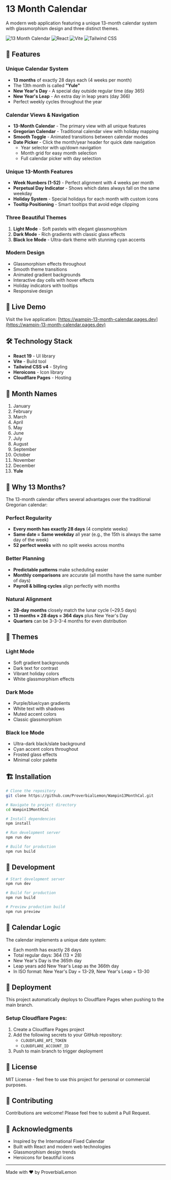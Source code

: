 # 13 Month Calendar

A modern web application featuring a unique 13-month calendar system with glassmorphism design and three distinct themes.

![13 Month Calendar](https://img.shields.io/badge/Calendar-13%20Months-blue)
![React](https://img.shields.io/badge/React-18-61DAFB?logo=react)
![Vite](https://img.shields.io/badge/Vite-Latest-646CFF?logo=vite)
![Tailwind CSS](https://img.shields.io/badge/Tailwind-v4-38B2AC?logo=tailwind-css)

## 🌟 Features

### Unique Calendar System
- **13 months** of exactly 28 days each (4 weeks per month)
- The 13th month is called **"Yule"**
- **New Year's Day** - A special day outside regular time (day 365)
- **New Year's Leap** - An extra day in leap years (day 366)
- Perfect weekly cycles throughout the year

### Calendar Views & Navigation
- **13-Month Calendar** - The primary view with all unique features
- **Gregorian Calendar** - Traditional calendar view with holiday mapping
- **Smooth Toggle** - Animated transitions between calendar modes
- **Date Picker** - Click the month/year header for quick date navigation
  - Year selector with up/down navigation
  - Month grid for easy month selection
  - Full calendar picker with day selection

### Unique 13-Month Features
- **Week Numbers (1-52)** - Perfect alignment with 4 weeks per month
- **Perpetual Day Indicator** - Shows which dates always fall on the same weekday
- **Holiday System** - Special holidays for each month with custom icons
- **Tooltip Positioning** - Smart tooltips that avoid edge clipping

### Three Beautiful Themes
1. **Light Mode** - Soft pastels with elegant glassmorphism
2. **Dark Mode** - Rich gradients with classic glass effects
3. **Black Ice Mode** - Ultra-dark theme with stunning cyan accents

### Modern Design
- Glassmorphism effects throughout
- Smooth theme transitions
- Animated gradient backgrounds
- Interactive day cells with hover effects
- Holiday indicators with tooltips
- Responsive design

## 🚀 Live Demo

Visit the live application: [https://wampin-13-month-calendar.pages.dev](https://wampin-13-month-calendar.pages.dev)

## 🛠️ Technology Stack

- **React 19** - UI library
- **Vite** - Build tool
- **Tailwind CSS v4** - Styling
- **Heroicons** - Icon library
- **Cloudflare Pages** - Hosting

## 📅 Month Names

1. January
2. February
3. March
4. April
5. May
6. June
7. July
8. August
9. September
10. October
11. November
12. December
13. **Yule**

## 🎯 Why 13 Months?

The 13-month calendar offers several advantages over the traditional Gregorian calendar:

### Perfect Regularity
- **Every month has exactly 28 days** (4 complete weeks)
- **Same date = Same weekday** all year (e.g., the 15th is always the same day of the week)
- **52 perfect weeks** with no split weeks across months

### Better Planning
- **Predictable patterns** make scheduling easier
- **Monthly comparisons** are accurate (all months have the same number of days)
- **Payroll & billing cycles** align perfectly with months

### Natural Alignment
- **28-day months** closely match the lunar cycle (~29.5 days)
- **13 months × 28 days = 364 days** plus New Year's Day
- **Quarters** can be 3-3-3-4 months for even distribution

## 🎨 Themes

### Light Mode
- Soft gradient backgrounds
- Dark text for contrast
- Vibrant holiday colors
- White glassmorphism effects

### Dark Mode
- Purple/blue/cyan gradients
- White text with shadows
- Muted accent colors
- Classic glassmorphism

### Black Ice Mode
- Ultra-dark black/slate background
- Cyan accent colors throughout
- Frosted glass effects
- Minimal color palette

## 🏗️ Installation

```bash
# Clone the repository
git clone https://github.com/ProverbialLemon/Wampin13MonthCal.git

# Navigate to project directory
cd Wampin13MonthCal

# Install dependencies
npm install

# Run development server
npm run dev

# Build for production
npm run build
```

## 🔧 Development

```bash
# Start development server
npm run dev

# Build for production
npm run build

# Preview production build
npm run preview
```

## 📝 Calendar Logic

The calendar implements a unique date system:
- Each month has exactly 28 days
- Total regular days: 364 (13 × 28)
- New Year's Day is the 365th day
- Leap years add New Year's Leap as the 366th day
- In ISO format: New Year's Day = 13-29, New Year's Leap = 13-30

## 🚀 Deployment

This project automatically deploys to Cloudflare Pages when pushing to the main branch.

### Setup Cloudflare Pages:

1. Create a Cloudflare Pages project
2. Add the following secrets to your GitHub repository:
   - `CLOUDFLARE_API_TOKEN`
   - `CLOUDFLARE_ACCOUNT_ID`
3. Push to main branch to trigger deployment

## 📄 License

MIT License - feel free to use this project for personal or commercial purposes.

## 🤝 Contributing

Contributions are welcome! Please feel free to submit a Pull Request.

## 🙏 Acknowledgments

- Inspired by the International Fixed Calendar
- Built with React and modern web technologies
- Glassmorphism design trends
- Heroicons for beautiful icons

---

Made with ❤️ by ProverbialLemon